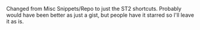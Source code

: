 Changed from Misc Snippets/Repo to just the ST2 shortcuts. Probably would have been better as just a gist, but people have it starred so I'll leave it as is.
